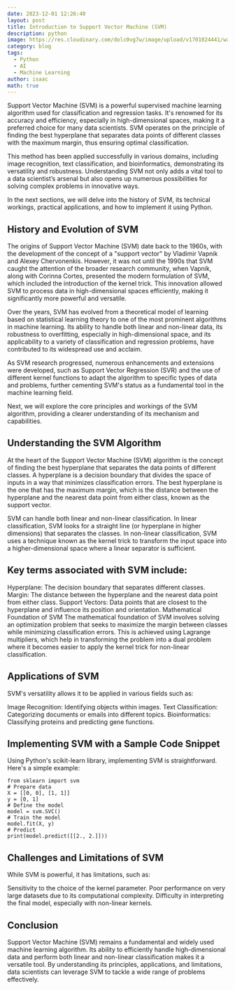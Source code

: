 ```yaml
---
date: 2023-12-01 12:26:40
layout: post
title: Introduction to Support Vector Machine (SVM)
description: python
image: https://res.cloudinary.com/dolc0vg7w/image/upload/v1701024441/waffle/cube/guw5azsynec16hajrjsw.png
category: blog
tags:
  - Python
  - AI
  - Machine Learning
author: isaac
math: true
---
```


Support Vector Machine (SVM) is a powerful supervised machine learning algorithm used for classification and regression tasks. It's renowned for its accuracy and efficiency, especially in high-dimensional spaces, making it a preferred choice for many data scientists. SVM operates on the principle of finding the best hyperplane that separates data points of different classes with the maximum margin, thus ensuring optimal classification.

This method has been applied successfully in various domains, including image recognition, text classification, and bioinformatics, demonstrating its versatility and robustness. Understanding SVM not only adds a vital tool to a data scientist’s arsenal but also opens up numerous possibilities for solving complex problems in innovative ways.


In the next sections, we will delve into the history of SVM, its technical workings, practical applications, and how to implement it using Python.

## History and Evolution of SVM
The origins of Support Vector Machine (SVM) date back to the 1960s, with the development of the concept of a "support vector" by Vladimir Vapnik and Alexey Chervonenkis. However, it was not until the 1990s that SVM caught the attention of the broader research community, when Vapnik, along with Corinna Cortes, presented the modern formulation of SVM, which included the introduction of the kernel trick. This innovation allowed SVM to process data in high-dimensional spaces efficiently, making it significantly more powerful and versatile.

Over the years, SVM has evolved from a theoretical model of learning based on statistical learning theory to one of the most prominent algorithms in machine learning. Its ability to handle both linear and non-linear data, its robustness to overfitting, especially in high-dimensional space, and its applicability to a variety of classification and regression problems, have contributed to its widespread use and acclaim.

As SVM research progressed, numerous enhancements and extensions were developed, such as Support Vector Regression (SVR) and the use of different kernel functions to adapt the algorithm to specific types of data and problems, further cementing SVM's status as a fundamental tool in the machine learning field.

Next, we will explore the core principles and workings of the SVM algorithm, providing a clearer understanding of its mechanism and capabilities.

## Understanding the SVM Algorithm
At the heart of the Support Vector Machine (SVM) algorithm is the concept of finding the best hyperplane that separates the data points of different classes. A hyperplane is a decision boundary that divides the space of inputs in a way that minimizes classification errors. The best hyperplane is the one that has the maximum margin, which is the distance between the hyperplane and the nearest data point from either class, known as the support vector.

SVM can handle both linear and non-linear classification. In linear classification, SVM looks for a straight line (or hyperplane in higher dimensions) that separates the classes. In non-linear classification, SVM uses a technique known as the kernel trick to transform the input space into a higher-dimensional space where a linear separator is sufficient.

## Key terms associated with SVM include:

Hyperplane: The decision boundary that separates different classes.
Margin: The distance between the hyperplane and the nearest data point from either class.
Support Vectors: Data points that are closest to the hyperplane and influence its position and orientation.
Mathematical Foundation of SVM
The mathematical foundation of SVM involves solving an optimization problem that seeks to maximize the margin between classes while minimizing classification errors. This is achieved using Lagrange multipliers, which help in transforming the problem into a dual problem where it becomes easier to apply the kernel trick for non-linear classification.

## Applications of SVM
SVM's versatility allows it to be applied in various fields such as:

Image Recognition: Identifying objects within images.
Text Classification: Categorizing documents or emails into different topics.
Bioinformatics: Classifying proteins and predicting gene functions.

## Implementing SVM with a Sample Code Snippet
Using Python's scikit-learn library, implementing SVM is straightforward. Here's a simple example:

```{r}
from sklearn import svm
# Prepare data
X = [[0, 0], [1, 1]]
y = [0, 1]
# Define the model
model = svm.SVC()
# Train the model
model.fit(X, y)
# Predict
print(model.predict([[2., 2.]]))
```

## Challenges and Limitations of SVM
While SVM is powerful, it has limitations, such as:

Sensitivity to the choice of the kernel parameter.
Poor performance on very large datasets due to its computational complexity.
Difficulty in interpreting the final model, especially with non-linear kernels.
## Conclusion
Support Vector Machine (SVM) remains a fundamental and widely used machine learning algorithm. Its ability to efficiently handle high-dimensional data and perform both linear and non-linear classification makes it a versatile tool. By understanding its principles, applications, and limitations, data scientists can leverage SVM to tackle a wide range of problems effectively.


